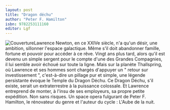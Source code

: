 ```yaml
---
layout: post
title: "Dragon déchu"
author: "Peter F. Hamilton"
isbn: 9782253111160
editor: Lgf
---
```


![Couverture](/img/9782253111160.jpg)Lawrence Newton, en ce XXIVe siècle, n'a qu'un désir, une ambition, sillonner l'espace galactique. Même s'il doit abandonner famille, fortune et pouvoir pour accéder à ce rêve. Vingt ans plus tard, alors qu'il est devenu un simple sergent pour le compte d'une des Grandes Compagnies, il lui semble avoir échoué sur toute la ligne. Mais sur la planète Thallspring, où Lawrence et ses hommes sont chargés d'appuyer un " retour sur investissement ", c'est-à-dire un pillage pur et simple, une légende persistante évoque le Temple du Dragon Déchu. Ce Dragon Déchu, s'il existe, serait un extraterrestre à la puissance colossale. Et Lawrence entreprend de monter, à l'insu de ses employeurs, sa propre petite expédition. Non sans risques. Un space opera fulgurant de Peter F. Hamilton, le rénovateur du genre et l'auteur du cycle : L'Aube de la nuit.